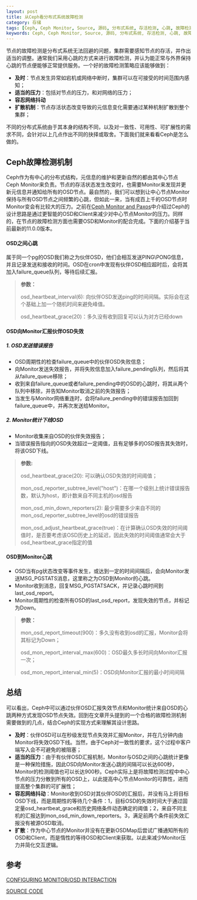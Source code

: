 ```yaml
---
layout: post
title: 从Ceph看分布式系统故障检测
category: 存储
tags: [Ceph, Ceph Monitor, Source, 源码, 分布式系统, 存活检测, 心跳, 故障检测]
keywords: Ceph, Ceph Monitor, Source, 源码, 分布式系统, 存活检测, 心跳, 故障检测
---
```


节点的故障检测是分布式系统无法回避的问题，集群需要感知节点的存活，并作出适当的调整。通常我们采用心跳的方式来进行故障检测，并认为能正常与外界保持心跳的节点便能够正常提供服务。一个好的故障检测策略应该能够做到：

- **及时**：节点发生异常如宕机或网络中断时，集群可以在可接受的时间范围内感知；
- **适当的压力**：包括对节点的压力，和对网络的压力；
- **容忍网络抖动**
- **扩散机制**：节点存活状态改变导致的元信息变化需要通过某种机制扩散到整个集群；

不同的分布式系统由于其本身的结构不同，以及对一致性、可用性、可扩展性的需求不同，会针对以上几点作出不同的抉择或取舍。下面我们就来看看Ceph是怎么做的。



## **Ceph故障检测机制**

Ceph作为有中心的分布式结构，元信息的维护和更新自然的都由其中心节点Ceph Monitor来负责。节点的存活状态发生改变时，也需要Monitor来发现并更新元信息并通知给所有的OSD节点。最自然的，我们可以想到让中心节点Monitor保持与所有OSD节点之间频繁的心跳，但如此一来，当有成百上千的OSD节点时Monitor变会有比较大的压力。之前在[Ceph Monitor and Paxos](http://catkang.github.io/2016/07/17/ceph-monitor-and-paxos.html)中介绍过Ceph的设计思路是通过更智能的OSD和Client来减少对中心节点Monitor的压力。同样的，在节点的故障检测方面也需要OSD和Monitor的配合完成。下面的介绍基于当前最新的11.0.0版本。



#### **OSD之间心跳**

属于同一个pg的OSD我们称之为伙伴OSD，他们会相互发送PING\PONG信息，并且记录发送和接收的时间。OSD在cron中发现有伙伴OSD相应超时后，会将其加入failure_queue队列，等待后续汇报。

> **参数：**
>
> osd_heartbeat_interval(6): 向伙伴OSD发送ping的时间间隔。实际会在这个基础上加一个随机时间来避免峰值。
>
> osd_heartbeat_grace(20)：多久没有收到回复可以认为对方已经down



#### **OSD向Monitor汇报伙伴OSD失效**

##### **1. OSD发送错误报告**

- OSD周期性的检查failure_queue中的伙伴OSD失败信息；
- 向Monitor发送失效报告，并将失败信息加入failure_pending队列，然后将其从failure_queue移除；
- 收到来自failure_queue或者failure_pending中的OSD的心跳时，将其从两个队列中移除，并告知Monitor取消之前的失效报告；
- 当发生与Monitor网络重连时，会将failure_pending中的错误报告加回到failure_queue中，并再次发送给Monitor。

##### **2. Monitor统计下线OSD**

- Monitor收集来自OSD的伙伴失效报告；
- 当错误报告指向的OSD失效超过一定阈值，且有足够多的OSD报告其失效时，将该OSD下线。

> **参数:**
>
> osd_heartbeat_grace(20): 可以确认OSD失效的时间阈值；
>
> mon_osd_reporter_subtree_level("host")：在哪一个级别上统计错误报告数，默认为host，即计数来自不同主机的osd报告
>
> mon_osd_min_down_reporters(2): 最少需要多少来自不同的mon_osd_reporter_subtree_level的osd的错误报告
>
> mon_osd_adjust_heartbeat_grace(true)：在计算确认OSD失效的时间阈值时，是否要考虑该OSD历史上的延迟，因此失效的时间阈值通常会大于osd_heartbeat_grace指定的值



#### **OSD到Monitor心跳**

- OSD当有pg状态改变等事件发生，或达到一定的时间间隔后，会向Monitor发送MSG_PGSTATS消息，这里称之为OSD到Monitor的心跳。
- Monitor收到消息，回复MSG_PGSTATSACK，并记录心跳时间到last_osd_report。
- Monitor周期性的检查所有OSD的last_osd_report，发现失效的节点，并标记为Down。

> **参数：**
>
> mon_osd_report_timeout(900)：多久没有收到osd的汇报，Monitor会将其标记为Down；
>
> osd_mon_report_interval_max(600)：OSD最久多长时间向Monitor汇报一次；
>
> osd_mon_report_interval_min(5)：OSD向Monitor汇报的最小时间间隔



## **总结**

可以看出，Ceph中可以通过伙伴OSD汇报失效节点和Monitor统计来自OSD的心跳两种方式发现OSD节点失效。回到在文章开头提到的一个合格的故障检测机制需要做到的几点，结合Ceph的实现方式来理解其设计思路。

- **及时**：伙伴OSD可以在秒级发现节点失效并汇报Monitor，并在几分钟内由Monitor将失效OSD下线。当然，由于Ceph对一致性的要求，这个过程中客户端写入会不可避免的被阻塞；
- **适当的压力**：由于有伙伴OSD汇报机制，Monitor与OSD之间的心跳统计更像是一种保险措施，因此OSD向Monitor发送心跳的间隔可以长达600秒，Monitor的检测阈值也可以长达900秒。Ceph实际上是将故障检测过程中中心节点的压力分散到所有的OSD上，以此提高中心节点Monitor的可靠性，进而提高整个集群的可扩展性；
- **容忍网络抖动**：Monitor收到OSD对其伙伴OSD的汇报后，并没有马上将目标OSD下线，而是周期性的等待几个条件：1，目标OSD的失效时间大于通过固定量osd_heartbeat_grace和历史网络条件动态确定的阈值；2，来自不同主机的汇报达到mon_osd_min_down_reporters。3，满足前两个条件前失效汇报没有被源OSD取消。
- **扩散**：作为中心节点的Monitor并没有在更新OSDMap后尝试广播通知所有的OSD和Client，而是惰性的等待OSD和Client来获取。以此来减少Monitor压力并简化交互逻辑。


## **参考**

[CONFIGURING MONITOR/OSD INTERACTION](http://docs.ceph.com/docs/master/rados/configuration/mon-osd-interaction/)

[SOURCE CODE](https://github.com/ceph/ceph/tree/v11.0.0)



